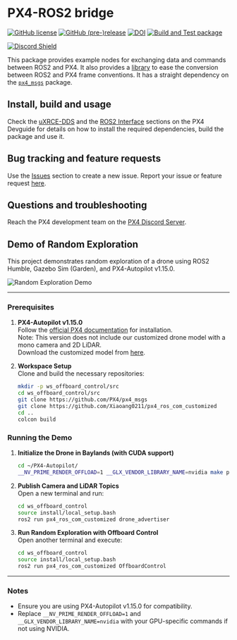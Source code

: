 # PX4-ROS2 bridge

[![GitHub license](https://img.shields.io/github/license/PX4/px4_ros_com.svg)](https://github.com/PX4/px4_ros_com/blob/master/LICENSE) [![GitHub (pre-)release](https://img.shields.io/github/release-pre/PX4/px4_ros_com.svg)](https://github.com/PX4/px4_ros_com/releases/tag/beta) [![DOI](https://zenodo.org/badge/142936318.svg)](https://zenodo.org/badge/latestdoi/142936318) [![Build and Test package](https://github.com/PX4/px4_ros_com/workflows/Build%20and%20Test%20package/badge.svg?branch=master)](https://github.com/PX4/px4_ros_com/actions)

[![Discord Shield](https://discordapp.com/api/guilds/1022170275984457759/widget.png?style=shield)](https://discord.gg/dronecode)

This package provides example nodes for exchanging data and commands between ROS2 and PX4.
It also provides a [library](./include/px4_ros_com/frame_transforms.h) to ease the conversion between ROS2 and PX4 frame conventions.
It has a straight dependency on the [`px4_msgs`](https://github.com/PX4/px4_msgs) package.

## Install, build and usage

Check the [uXRCE-DDS](https://docs.px4.io/main/en/middleware/uxrce_dds.html) and the [ROS2 Interface](https://docs.px4.io/main/en/ros/ros2_comm.html) sections on the PX4 Devguide for details on how to install the required dependencies, build the package and use it.

## Bug tracking and feature requests

Use the [Issues](https://github.com/PX4/px4_ros_com/issues) section to create a new issue. Report your issue or feature request [here](https://github.com/PX4/px4_ros_com/issues/new).

## Questions and troubleshooting

Reach the PX4 development team on the [PX4 Discord Server](https://discord.gg/dronecode).

## Demo of Random Exploration

This project demonstrates random exploration of a drone using ROS2 Humble, Gazebo Sim (Garden), and PX4-Autopilot v1.15.0.

![Random Exploration Demo](./demo/demo_random_explore.gif)

---

### Prerequisites

1. **PX4-Autopilot v1.15.0**  
   Follow the [official PX4 documentation](https://docs.px4.io/v1.15/en/ros2/user_guide.html) for installation.  
   Note: This version does not include our customized drone model with a mono camera and 2D LiDAR.  
   Download the customized model from [here](#).

2. **Workspace Setup**  
   Clone and build the necessary repositories:

   ```bash
   mkdir -p ws_offboard_control/src
   cd ws_offboard_control/src
   git clone https://github.com/PX4/px4_msgs
   git clone https://github.com/Xiaoang0211/px4_ros_com_customized
   cd ..
   colcon build
   ```

### Running the Demo

1. **Initialize the Drone in Baylands (with CUDA support)**

    ```bash
    cd ~/PX4-Autopilot/
    __NV_PRIME_RENDER_OFFLOAD=1 __GLX_VENDOR_LIBRARY_NAME=nvidia make px4_sitl gz_x500_cam_2dlidar_baylands
    ```

2. **Publish Camera and LiDAR Topics**  
   Open a new terminal and run:

    ```bash
    cd ws_offboard_control
    source install/local_setup.bash
    ros2 run px4_ros_com_customized drone_advertiser
    ```

3. **Run Random Exploration with Offboard Control**  
   Open another terminal and execute:

    ```bash
    cd ws_offboard_control
    source install/local_setup.bash
    ros2 run px4_ros_com_customized OffboardControl
    ```

---

### Notes

- Ensure you are using PX4-Autopilot v1.15.0 for compatibility.  
- Replace `__NV_PRIME_RENDER_OFFLOAD=1` and `__GLX_VENDOR_LIBRARY_NAME=nvidia` with your GPU-specific commands if not using NVIDIA.
